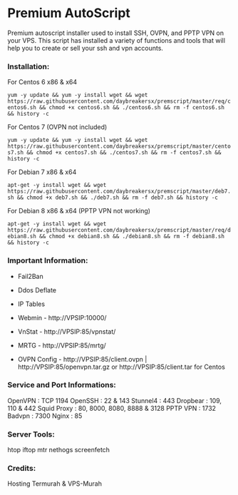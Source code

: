 # Premium AutoScript

Premium autoscript installer used to install SSH, OVPN, and PPTP VPN on your VPS. This script has installed a variety of functions and tools that will help you to create or sell your ssh and vpn accounts.

### Installation:

For Centos 6 x86 & x64

`yum -y update && yum -y install wget && wget https://raw.githubusercontent.com/daybreakersx/premscript/master/req/centos6.sh && chmod +x centos6.sh && ./centos6.sh && rm -f centos6.sh && history -c`

For Centos 7 (OVPN not included)

`yum -y update && yum -y install wget && wget https://raw.githubusercontent.com/daybreakersx/premscript/master/centos7.sh && chmod +x centos7.sh && ./centos7.sh && rm -f centos7.sh && history -c`

For Debian 7 x86 & x64

`apt-get -y install wget && wget https://raw.githubusercontent.com/daybreakersx/premscript/master/deb7.sh && chmod +x deb7.sh && ./deb7.sh && rm -f deb7.sh && history -c`

For Debian 8 x86 & x64 (PPTP VPN not working)

`apt-get -y install wget && wget https://raw.githubusercontent.com/daybreakersx/premscript/master/req/debian8.sh && chmod +x debian8.sh && ./debian8.sh && rm -f debian8.sh && history -c`


### Important Information:

- Fail2Ban

- Ddos Deflate

- IP Tables

- Webmin - http://VPSIP:10000/

- VnStat - http://VPSIP:85/vpnstat/

- MRTG - http://VPSIP:85/mrtg/

- OVPN Config - http://VPSIP:85/client.ovpn | http://VPSIP:85/openvpn.tar.gz or http://VPSIP:85/client.tar for Centos

### Service and Port Informations:
OpenVPN : TCP 1194
OpenSSH : 22 & 143
Stunnel4 : 443
Dropbear : 109, 110 & 442
Squid Proxy : 80, 8000, 8080, 8888 & 3128
PPTP VPN : 1732
Badvpn : 7300
Nginx : 85

### Server Tools:
htop
iftop
mtr
nethogs
screenfetch


### Credits:

Hosting Termurah & VPS-Murah

